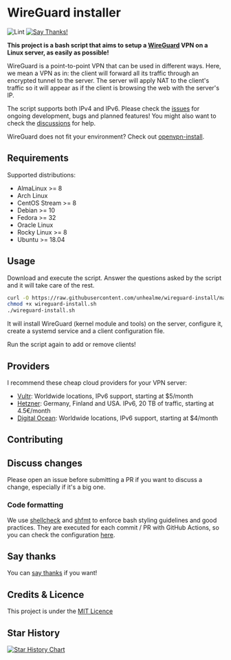 # WireGuard installer

![Lint](https://github.com/angristan/wireguard-install/workflows/Lint/badge.svg)
[![Say Thanks!](https://img.shields.io/badge/Say%20Thanks-!-1EAEDB.svg)](https://saythanks.io/to/angristan)

**This project is a bash script that aims to setup a [WireGuard](https://www.wireguard.com/) VPN on a Linux server, as easily as possible!**

WireGuard is a point-to-point VPN that can be used in different ways. Here, we mean a VPN as in: the client will forward all its traffic through an encrypted tunnel to the server.
The server will apply NAT to the client's traffic so it will appear as if the client is browsing the web with the server's IP.

The script supports both IPv4 and IPv6. Please check the [issues](https://github.com/angristan/wireguard-install/issues) for ongoing development, bugs and planned features! You might also want to check the [discussions](https://github.com/angristan/wireguard-install/discussions) for help.

WireGuard does not fit your environment? Check out [openvpn-install](https://github.com/angristan/openvpn-install).

## Requirements

Supported distributions:

- AlmaLinux >= 8
- Arch Linux
- CentOS Stream >= 8
- Debian >= 10
- Fedora >= 32
- Oracle Linux
- Rocky Linux >= 8
- Ubuntu >= 18.04

## Usage

Download and execute the script. Answer the questions asked by the script and it will take care of the rest.

```bash
curl -O https://raw.githubusercontent.com/unhealme/wireguard-install/master/wireguard-install.sh
chmod +x wireguard-install.sh
./wireguard-install.sh
```

It will install WireGuard (kernel module and tools) on the server, configure it, create a systemd service and a client configuration file.

Run the script again to add or remove clients!

## Providers

I recommend these cheap cloud providers for your VPN server:

- [Vultr](https://www.vultr.com/?ref=8948982-8H): Worldwide locations, IPv6 support, starting at \$5/month
- [Hetzner](https://hetzner.cloud/?ref=ywtlvZsjgeDq): Germany, Finland and USA. IPv6, 20 TB of traffic, starting at 4.5€/month
- [Digital Ocean](https://m.do.co/c/ed0ba143fe53): Worldwide locations, IPv6 support, starting at \$4/month

## Contributing

## Discuss changes

Please open an issue before submitting a PR if you want to discuss a change, especially if it's a big one.

### Code formatting

We use [shellcheck](https://github.com/koalaman/shellcheck) and [shfmt](https://github.com/mvdan/sh) to enforce bash styling guidelines and good practices. They are executed for each commit / PR with GitHub Actions, so you can check the configuration [here](https://github.com/angristan/wireguard-install/blob/master/.github/workflows/lint.yml).

## Say thanks

You can [say thanks](https://saythanks.io/to/angristan) if you want!

## Credits & Licence

This project is under the [MIT Licence](https://raw.githubusercontent.com/angristan/wireguard-install/master/LICENSE)

## Star History

[![Star History Chart](https://api.star-history.com/svg?repos=angristan/wireguard-install&type=Date)](https://star-history.com/#angristan/wireguard-install&Date)

